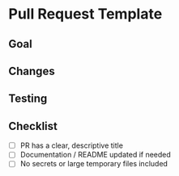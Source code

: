 # Pull Request Template

## Goal


## Changes


## Testing


## Checklist
- [ ] PR has a clear, descriptive title
- [ ] Documentation / README updated if needed
- [ ] No secrets or large temporary files included